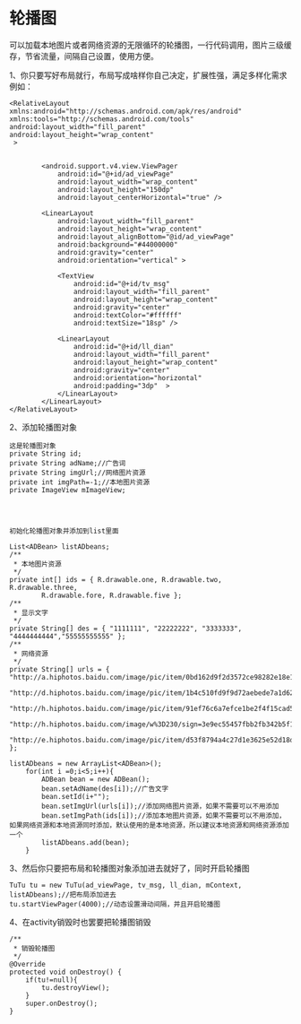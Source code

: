 # 轮播图
可以加载本地图片或者网络资源的无限循环的轮播图，一行代码调用，图片三级缓存，节省流量，间隔自己设置，使用方便。



1、你只要写好布局就行，布局写成啥样你自己决定，扩展性强，满足多样化需求
例如：



    <RelativeLayout xmlns:android="http://schemas.android.com/apk/res/android"
    xmlns:tools="http://schemas.android.com/tools"
    android:layout_width="fill_parent"
    android:layout_height="wrap_content"
     >


            <android.support.v4.view.ViewPager
                android:id="@+id/ad_viewPage"
                android:layout_width="wrap_content"
                android:layout_height="150dp"
                android:layout_centerHorizontal="true" />

            <LinearLayout
                android:layout_width="fill_parent"
                android:layout_height="wrap_content"
                android:layout_alignBottom="@id/ad_viewPage"
                android:background="#44000000"
                android:gravity="center"
                android:orientation="vertical" >

                <TextView
                    android:id="@+id/tv_msg"
                    android:layout_width="fill_parent"
                    android:layout_height="wrap_content"
                    android:gravity="center"
                    android:textColor="#ffffff"
                    android:textSize="18sp" />

                <LinearLayout
                    android:id="@+id/ll_dian"
                    android:layout_width="fill_parent"
                    android:layout_height="wrap_content"
                    android:gravity="center"
                    android:orientation="horizontal"
                    android:padding="3dp"  >
                </LinearLayout>
            </LinearLayout>
    </RelativeLayout>


2、添加轮播图对象
	
	这是轮播图对象
    private String id;
	private String adName;//广告词
	private String imgUrl;//网络图片资源
	private int imgPath=-1;//本地图片资源
	private ImageView mImageView;




	初始化轮播图对象并添加到list里面

	List<ADBean> listADbeans;
	/**
	 * 本地图片资源
	 */
	private int[] ids = { R.drawable.one, R.drawable.two, R.drawable.three,
			R.drawable.fore, R.drawable.five };
	/**
	 * 显示文字
	 */
	private String[] des = { "1111111", "22222222", "3333333", "4444444444","55555555555" };
	/**
	 * 网络资源
	 */
	private String[] urls = { "http://a.hiphotos.baidu.com/image/pic/item/0bd162d9f2d3572ce98282e18e13632762d0c3af.jpg",
			"http://d.hiphotos.baidu.com/image/pic/item/1b4c510fd9f9d72aebede7a1d62a2834359bbb85.jpg",
			"http://h.hiphotos.baidu.com/image/pic/item/91ef76c6a7efce1be2f4f15cad51f3deb58f654c.jpg",
			"http://h.hiphotos.baidu.com/image/w%3D230/sign=3e9ec55457fbb2fb342b5f117f4b2043/e850352ac65c1038343303cbb0119313b07e896e.jpg",
			"http://e.hiphotos.baidu.com/image/pic/item/d53f8794a4c27d1e3625e52d18d5ad6edcc438dc.jpg" };
		
    listADbeans = new ArrayList<ADBean>();
		for(int i =0;i<5;i++){
			ADBean bean = new ADBean();
			bean.setAdName(des[i]);//广告文字
			bean.setId(i+"");
			bean.setImgUrl(urls[i]);//添加网络图片资源，如果不需要可以不用添加
			bean.setImgPath(ids[i]);//添加本地图片资源，如果不需要可以不用添加，如果网络资源和本地资源同时添加，默认使用的是本地资源，所以建议本地资源和网络资源添加一个
			listADbeans.add(bean);
		}



3、然后你只要把布局和轮播图对象添加进去就好了，同时开启轮播图

    TuTu tu = new TuTu(ad_viewPage, tv_msg, ll_dian, mContext, listADbeans);//把布局添加进去
	tu.startViewPager(4000);//动态设置滑动间隔，并且开启轮播图

4、在activity销毁时也罢要把轮播图销毁

    /**
	 * 销毁轮播图
	 */
	@Override
	protected void onDestroy() {
		if(tu!=null){
			tu.destroyView();
		}
		super.onDestroy();
	}






